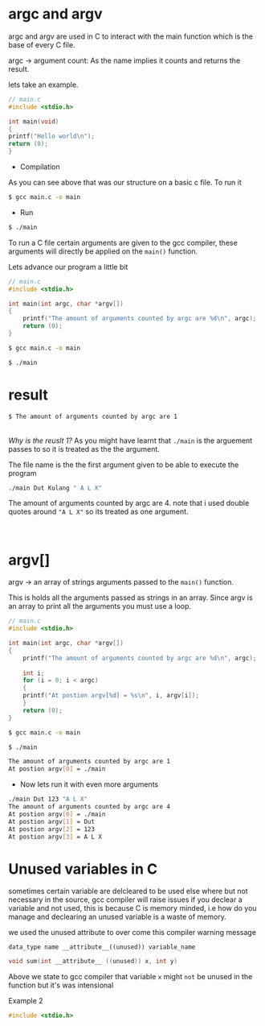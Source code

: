 # argc and argv

argc and argv are used in C to interact with the main function which is the base of every C file.

argc -> argument count: As the name implies it counts and returns the result.

lets take an example.

```c
// main.c
#include <stdio.h>

int main(void)
{
printf("Hello world\n");
return (0);
}
```

- Compilation

As you can see above that was our structure on a basic c file. To run it

```sh
$ gcc main.c -o main
```
- Run
```sh
$ ./main
```
To run a C file certain arguments are given to the gcc compiler, these arguments will directly be applied on the  ``main()`` function.

Lets advance our program a little bit

```c
// main.c
#include <stdio.h>

int main(int argc, char *argv[])
{
    printf("The amount of arguments counted by argc are %d\n", argc);
    return (0);
}
```
```sh
$ gcc main.c -o main
```
```sh
$ ./main
```
# result
```sh
$ The amount of arguments counted by argc are 1
```
<br> *Why is the reuslt 1?* As you might have learnt that `./main` is the arguement passes to so it is treated as the the argument. 

The file name is the the first argument given to be able to execute the program 

```sh
./main Dut Kulang " A L X"
```
The amount of arguments counted by argc are 4. note that i used double quotes around `"A L X"` so its treated as one argument.

<br>

# argv[]
argv -> an array of strings arguments passed to the ``main()`` function.

This is holds all the arguments passed as strings in an array. Since argv is an array to print all the arguments you must use a loop. 



```c
// main.c
#include <stdio.h>

int main(int argc, char *argv[])
{
    printf("The amount of arguments counted by argc are %d\n", argc);
    
    int i;
    for (i = 0; i < argc)
    {
    printf("At postion argv[%d] = %s\n", i, argv[i]);
    }
    return (0);
}
```
```sh
$ gcc main.c -o main
```
```sh
$ ./main 
```

```sh
The amount of arguments counted by argc are 1
At postion argv[0] = ./main
```

- Now lets run it with even more arguments
```sh
./main Dut 123 "A L X"
The amount of arguments counted by argc are 4
At postion argv[0] = ./main
At postion argv[1] = Dut
At postion argv[2] = 123
At postion argv[3] = A L X
```

# Unused variables in C 

sometimes certain variable are delcleared to be used else where but not necessary in the source, gcc compiler will raise issues if you declear a variable and not used, this is because C is memory minded, i.e how do you manage and declearing an unused variable is a waste of memory.

we used the unused attribute to over come this compiler warning message

`data_type name __attribute__((unused)) variable_name`

```c
void sum(int __attribute__ ((unused)) x, int y)

```

Above we state to gcc compiler that variable `x` might `not` be unused in the function but it's was intensional

Example 2

```C
#include <stdio.h>
```